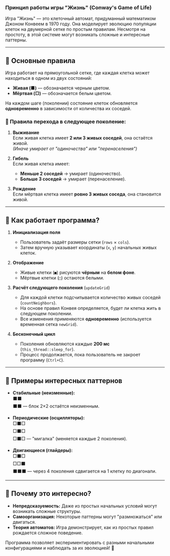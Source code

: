 ### **Принцип работы игры "Жизнь" (Conway's Game of Life)**

Игра "Жизнь" — это клеточный автомат, придуманный математиком Джоном Конвеем в 1970 году. Она моделирует эволюцию популяции клеток на двумерной сетке по простым правилам. Несмотря на простоту, в этой системе могут возникать сложные и интересные паттерны.

---

## **🔹 Основные правила**
Игра работает на прямоугольной сетке, где каждая клетка может находиться в одном из двух состояний:
- **Живая (■)** — обозначается черным цветом.
- **Мёртвая (□)** — обозначается белым цветом.

На каждом шаге (поколении) состояние клеток обновляется **одновременно** в зависимости от количества их соседей.

### **📌 Правила перехода в следующее поколение:**
1. **Выживание**  
   Если живая клетка имеет **2 или 3 живых соседей**, она остаётся живой.  
   *(Иначе умирает от "одиночества" или "перенаселения")*

2. **Гибель**  
   Если живая клетка имеет:
   - **Меньше 2 соседей** → умирает (одиночество).
   - **Больше 3 соседей** → умирает (перенаселение).

3. **Рождение**  
   Если мёртвая клетка имеет **ровно 3 живых соседа**, она становится живой.

---

## **🔹 Как работает программа?**
1. **Инициализация поля**  
   - Пользователь задаёт размеры сетки (`rows` × `cols`).  
   - Затем вручную указывает координаты (`x`, `y`) начальных живых клеток.

2. **Отображение**  
   - Живые клетки (`■`) рисуются **чёрным** на **белом фоне**.  
   - Мёртвые клетки (`□`) остаются белыми.

3. **Расчёт следующего поколения** (`updateGrid`)  
   - Для каждой клетки подсчитывается количество живых соседей (`countNeighbors`).  
   - На основе правил Конвея определяется, будет ли клетка жить в следующем поколении.  
   - Все изменения применяются **одновременно** (используется временная сетка `newGrid`).

4. **Бесконечный цикл**  
   - Поколения обновляются каждые **200 мс** (`this_thread::sleep_for`).  
   - Процесс продолжается, пока пользователь не закроет программу (`Ctrl+C`).

---

## **🔹 Примеры интересных паттернов**
- **Стабильные (неизменные):**  
  ⬛⬛  
  ⬛⬛ — блок 2×2 остаётся неизменным.

- **Периодические (осцилляторы):**  
  □⬛□  
  □⬛□  
  □⬛□ — "мигалка" (меняется каждые 2 поколения).

- **Двигающиеся (глайдеры):**  
  □⬛□  
  □□⬛  
  ⬛⬛⬛ — через 4 поколения сдвигается на 1 клетку по диагонали.

---

## **🔹 Почему это интересно?**
- **Непредсказуемость:** Даже из простых начальных условий могут возникать сложные структуры.  
- **Самоорганизация:** Некоторые паттерны могут "размножаться" или двигаться.  
- **Теория автоматов:** Игра демонстрирует, как из простых правил рождается сложное поведение.

Программа позволяет экспериментировать с разными начальными конфигурациями и наблюдать за их эволюцией! 🚀
